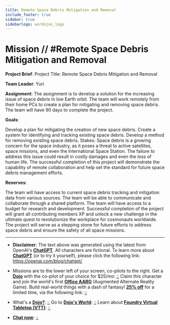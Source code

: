 ```yaml
---
title: Remote Space Debris Mitigation and Removal
include_footer: true
sidebar: true
sidebarlogo: wordojos_logo
---
```

# Mission // #Remote Space Debris Mitigation and Removal

**Project Brief**:
Project Title: Remote Space Debris Mitigation and Removal

**Team Leader**: Yuri

**Assignment**:
The assignment is to develop a solution for the increasing issue of space debris in low Earth orbit. The team will work remotely from their home PCs to create a plan for mitigating and removing space debris. The team will have 90 days to complete the project.

**Goals**:

Develop a plan for mitigating the creation of new space debris.
Create a system for identifying and tracking existing space debris.
Develop a method for removing existing space debris.
Stakes:
Space debris is a growing concern for the space industry, as it poses a threat to active satellites, space missions, and even the International Space Station. The failure to address this issue could result in costly damages and even the loss of human life. The successful completion of this project will demonstrate the capability of remote collaboration and help set the standard for future space debris management efforts.

**Reserves**:

The team will have access to current space debris tracking and mitigation data from various sources.
The team will be able to communicate and collaborate through a shared platform.
The team will have access to a budget for research and development.
Successful completion of the project will grant all contributing members XP and unlock a new challenge in the ultimate quest to revolutionize the workplace for cosmonauts worldwide. The project will serve as a stepping stone for future efforts to address space debris and ensure the safety of all space missions.

---

* **Disclaimer**: The text above was generated using the latest from OpenAI's [**ChatGPT**](https://openai.com/blog/chatgpt/).  All characters are fictional.  To learn more about [**ChatGPT**](https://openai.com/blog/chatgpt/) (or to try it yourself), please click the following link: https://openai.com/blog/chatgpt/

* Missions are to the lower left of your screen, co-pilots to the right. Get a [**Dojo**](https://workmates.live/marketplace) with the co-pilot of your choice for $25/mo: [::](https://workmates.live/marketplace)  Claim this character and join the world's first [**Office AARG**](https://dojos.world) (Augmented Alternate Reality Game). Build real-world things with a dash of fantasy! [**25% off**](https://blog.workmates.live/deal-on-a-dojo) for a limited time, via the following link: [::](https://blog.workmates.live/deal-on-a-dojo) 

* What's a [**Dojo?**](https://workdojos.com): [::](https://workdojos.com)  Go to [**Dojo's World**](https://dojos.world): [::](https://dojos.world)  Learn about [**Foundry Virtual Tabletop (VTT)**](https://foundryvtt.com): [::](https://foundryvtt.com/)

* [**Chat now**](https://chat.workmates.live/channel/support): [::](https://chat.workmates.live/channel/support)